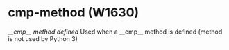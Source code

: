 # cmp-method (W1630)
*\_\_cmp\_\_ method defined* Used when a \_\_cmp\_\_ method is defined
(method is not used by Python 3)
